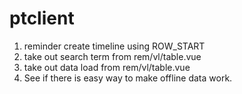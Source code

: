 # ptclient

1. reminder create timeline using ROW_START
2. take out search term from rem/vl/table.vue
3. take out data load from rem/vl/table.vue
4. See if there is easy way to make offline data work.
